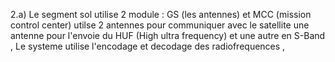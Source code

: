 2.a) Le segment sol utilise 2 module : GS (les antennes) et MCC (mission control center)  utilse 2 antennes pour communiquer avec le satellite une antenne pour l'envoie du HUF (High ultra frequency) et une autre en S-Band , Le systeme utilise l'encodage et decodage des radiofrequences , 